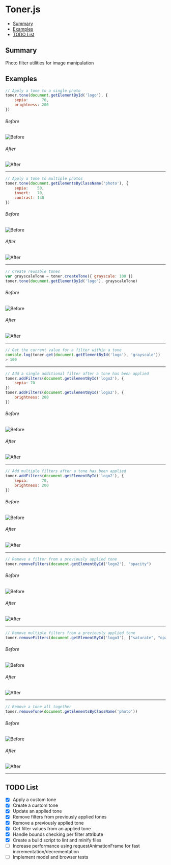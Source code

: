 # Toner.js

- [Summary](#summary)
- [Examples](#examples)
- [TODO List](#todo-list)


## Summary

Photo filter utilities for image manipulation


## Examples

```javascript  
// Apply a tone to a single photo
toner.tone(document.getElementById('logo'), {
    sepia:      70,
    brightness: 200
})
```  

###### Before
![Before](https://github.com/patrickreynolds/toner/blob/master/examples/images/before-tone.png)
###### After
![After](https://github.com/patrickreynolds/toner/blob/master/examples/images/after-tone.png)

---
```javascript
// Apply a tone to multiple photos
toner.tone(document.getElementsByClassName('photo'), {
    sepia:    50,
    invert:   70,
    contrast: 140
})
```

###### Before
![Before](https://github.com/patrickreynolds/toner/blob/master/examples/images/before-tone-multiple.png)
###### After
![After](https://github.com/patrickreynolds/toner/blob/master/examples/images/after-tone-multiple.png)

---
```javascript
// Create reusable tones
var grayscaleTone = toner.createTone({ grayscale: 100 })
toner.tone(document.getElementById('logo'), grayscaleTone)
```

###### Before
![Before](https://github.com/patrickreynolds/toner/blob/master/examples/images/before-create-tone.png)
###### After
![After](https://github.com/patrickreynolds/toner/blob/master/examples/images/after-create-tone.png)

---
```javascript
// Get the current value for a filter within a tone
console.log(toner.get(document.getElementById('logo'), 'grayscale'))
> 100
```

---
```javascript
// Add a single additional filter after a tone has been applied
toner.addFilters(document.getElementById('logo2'), {
    sepia: 70
})
toner.addFilters(document.getElementById('logo2'), {
    brightness: 200
})
```

###### Before
![Before](https://github.com/patrickreynolds/toner/blob/master/examples/images/before-filter-add.png)
###### After
![After](https://github.com/patrickreynolds/toner/blob/master/examples/images/after-filter-add.png)

---
```javascript
// Add multiple filters after a tone has been applied
toner.addFilters(document.getElementById('logo2'), {
    sepia:      70,
    brightness: 200
})
```

###### Before
![Before](https://github.com/patrickreynolds/toner/blob/master/examples/images/before-filter-add.png)
###### After
![After](https://github.com/patrickreynolds/toner/blob/master/examples/images/after-filter-add.png)

---
```javascript
// Remove a filter from a previously applied tone
toner.removeFilters(document.getElementById('logo2'), "opacity")
```

###### Before
![Before](https://github.com/patrickreynolds/toner/blob/master/examples/images/before-filter-remove.png)
###### After
![After](https://github.com/patrickreynolds/toner/blob/master/examples/images/after-filter-remove.png)

---
```javascript
// Remove multiple filters from a previously applied tone
toner.removeFilters(document.getElementById('logo3'), ["saturate", "opacity"])
```

###### Before
![Before](https://github.com/patrickreynolds/toner/blob/master/examples/images/before-filters-remove.png)
###### After
![After](https://github.com/patrickreynolds/toner/blob/master/examples/images/after-filters-remove.png)

---
```javascript
// Remove a tone all together
toner.removeTone(document.getElementsByClassName('photo'))  
```

###### Before
![Before](https://github.com/patrickreynolds/toner/blob/master/examples/images/before-filters-remove.png)
###### After
![After](https://github.com/patrickreynolds/toner/blob/master/examples/images/after-filters-remove.png)

---
## TODO List

- [x] Apply a custom tone
- [x] Create a custom tone
- [x] Update an applied tone
- [x] Remove filters from previously applied tones
- [x] Remove a previously applied tone
- [x] Get filter values from an applied tone
- [x] Handle bounds checking per filter attribute
- [x] Create a build script to lint and minify files
- [ ] Increase performance using requestAnimationFrame for fast incrementation/decrementation
- [ ] Implement model and browser tests
